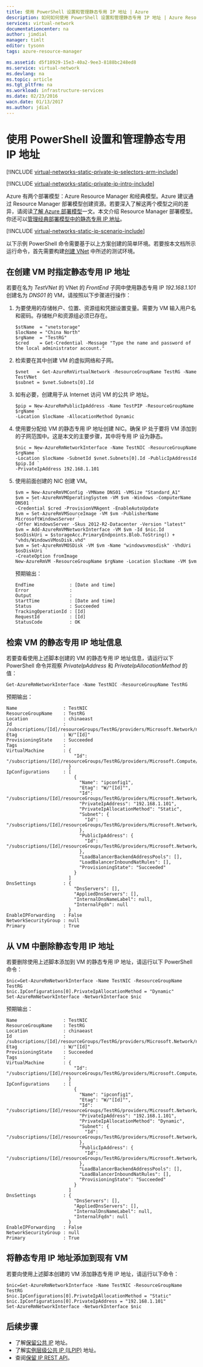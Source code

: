 ```yaml
---
title: 使用 PowerShell 设置和管理静态专用 IP 地址 | Azure
description: 如何如何使用 PowerShell 设置和管理静态专用 IP 地址 | Azure Resource Manager。
services: virtual-network
documentationcenter: na
author: jimdial
manager: timlt
editor: tysonn
tags: azure-resource-manager

ms.assetid: d5f18929-15e3-40a2-9ee3-8188bc248ed8
ms.service: virtual-network
ms.devlang: na
ms.topic: article
ms.tgt_pltfrm: na
ms.workload: infrastructure-services
ms.date: 02/23/2016
wacn.date: 01/13/2017
ms.author: jdial
---
```


# 使用 PowerShell 设置和管理静态专用 IP 地址
[!INCLUDE [virtual-networks-static-private-ip-selectors-arm-include](../../includes/virtual-networks-static-private-ip-selectors-arm-include.md)]

[!INCLUDE [virtual-networks-static-private-ip-intro-include](../../includes/virtual-networks-static-private-ip-intro-include.md)]

Azure 有两个部署模型：Azure Resource Manager 和经典模型。Azure 建议通过 Resource Manager 部署模型创建资源。若要深入了解这两个模型之间的差异，请阅读[了解 Azure 部署模型](../azure-resource-manager/resource-manager-deployment-model.md)一文。本文介绍 Resource Manager 部署模型。你还可以[管理经典部署模型中的静态专用 IP 地址](./virtual-networks-static-private-ip-classic-ps.md)。

[!INCLUDE [virtual-networks-static-ip-scenario-include](../../includes/virtual-networks-static-ip-scenario-include.md)]

以下示例 PowerShell 命令需要基于以上方案创建的简单环境。若要按本文档所示运行命令，首先需要构建[创建 VNet](./virtual-networks-create-vnet-arm-ps.md) 中所述的测试环境。

## 在创建 VM 时指定静态专用 IP 地址
若要在名为 *TestVNet* 的 VNet 的 *FrontEnd* 子网中使用静态专用 IP *192.168.1.101* 创建名为 *DNS01* 的 VM，请按照以下步骤进行操作：

1. 为要使用的存储帐户、位置、资源组和凭据设置变量。需要为 VM 输入用户名和密码。存储帐户和资源组必须已存在。

    ```
    $stName  = "vnetstorage"
    $locName = "China North"
    $rgName  = "TestRG"
    $cred    = Get-Credential -Message "Type the name and password of the local administrator account."
    ```

2. 检索要在其中创建 VM 的虚拟网络和子网。

    ```
    $vnet   = Get-AzureRmVirtualNetwork -ResourceGroupName TestRG -Name TestVNet
    $subnet = $vnet.Subnets[0].Id
    ```

3. 如有必要，创建用于从 Internet 访问 VM 的公共 IP 地址。

    ```
    $pip = New-AzureRmPublicIpAddress -Name TestPIP -ResourceGroupName $rgName `
    -Location $locName -AllocationMethod Dynamic
    ```

4. 使用要分配给 VM 的静态专用 IP 地址创建 NIC。确保 IP 处于要将 VM 添加到的子网范围中。这是本文的主要步骤，其中将专用 IP 设为静态。

    ```
    $nic = New-AzureRmNetworkInterface -Name TestNIC -ResourceGroupName $rgName `
    -Location $locName -SubnetId $vnet.Subnets[0].Id -PublicIpAddressId $pip.Id `
    -PrivateIpAddress 192.168.1.101
    ```

5. 使用前面创建的 NIC 创建 VM。

    ```
    $vm = New-AzureRmVMConfig -VMName DNS01 -VMSize "Standard_A1"
    $vm = Set-AzureRmVMOperatingSystem -VM $vm -Windows -ComputerName DNS01 `
    -Credential $cred -ProvisionVMAgent -EnableAutoUpdate
    $vm = Set-AzureRmVMSourceImage -VM $vm -PublisherName MicrosoftWindowsServer `
    -Offer WindowsServer -Skus 2012-R2-Datacenter -Version "latest"
    $vm = Add-AzureRmVMNetworkInterface -VM $vm -Id $nic.Id
    $osDiskUri = $storageAcc.PrimaryEndpoints.Blob.ToString() + "vhds/WindowsVMosDisk.vhd"
    $vm = Set-AzureRmVMOSDisk -VM $vm -Name "windowsvmosdisk" -VhdUri $osDiskUri `
    -CreateOption fromImage
    New-AzureRmVM -ResourceGroupName $rgName -Location $locName -VM $vm 
    ```

    预期输出：

    ```
    EndTime             : [Date and time]
    Error               : 
    Output              : 
    StartTime           : [Date and time]
    Status              : Succeeded
    TrackingOperationId : [Id]
    RequestId           : [Id]
    StatusCode          : OK 
    ```

## 检索 VM 的静态专用 IP 地址信息
若要查看使用上述脚本创建的 VM 的静态专用 IP 地址信息，请运行以下 PowerShell 命令并观察 *PrivateIpAddress* 和 *PrivateIpAllocationMethod* 的值：

```
Get-AzureRmNetworkInterface -Name TestNIC -ResourceGroupName TestRG
```

预期输出：

```
Name                 : TestNIC
ResourceGroupName    : TestRG
Location             : chinaeast
Id                   : /subscriptions/[Id]/resourceGroups/TestRG/providers/Microsoft.Network/networkInterfaces/TestNIC
Etag                 : W/"[Id]"
ProvisioningState    : Succeeded
Tags                 : 
VirtualMachine       : {
                         "Id": "/subscriptions/[Id]/resourceGroups/TestRG/providers/Microsoft.Compute/virtualMachines/DNS01"
                       }
IpConfigurations     : [
                         {
                           "Name": "ipconfig1",
                           "Etag": "W/"[Id]"",
                           "Id": "/subscriptions/[Id]/resourceGroups/TestRG/providers/Microsoft.Network/networkInterfaces/TestNIC/ipConfigurations/ipconfig1",
                           "PrivateIpAddress": "192.168.1.101",
                           "PrivateIpAllocationMethod": "Static",
                           "Subnet": {
                             "Id": "/subscriptions/[Id]/resourceGroups/TestRG/providers/Microsoft.Network/virtualNetworks/TestVNet/subnets/FrontEnd"
                           },
                           "PublicIpAddress": {
                             "Id": "/subscriptions/[Id]/resourceGroups/TestRG/providers/Microsoft.Network/publicIPAddresses/TestPIP"
                           },
                           "LoadBalancerBackendAddressPools": [],
                           "LoadBalancerInboundNatRules": [],
                           "ProvisioningState": "Succeeded"
                         }
                       ]
DnsSettings          : {
                         "DnsServers": [],
                         "AppliedDnsServers": [],
                         "InternalDnsNameLabel": null,
                         "InternalFqdn": null
                       }
EnableIPForwarding   : False
NetworkSecurityGroup : null
Primary              : True
```

## 从 VM 中删除静态专用 IP 地址
若要删除使用上述脚本添加到 VM 的静态专用 IP 地址，请运行以下 PowerShell 命令：

```
$nic=Get-AzureRmNetworkInterface -Name TestNIC -ResourceGroupName TestRG
$nic.IpConfigurations[0].PrivateIpAllocationMethod = "Dynamic"
Set-AzureRmNetworkInterface -NetworkInterface $nic
```

预期输出：

```
Name                 : TestNIC
ResourceGroupName    : TestRG
Location             : chinaeast
Id                   : /subscriptions/[Id]/resourceGroups/TestRG/providers/Microsoft.Network/networkInterfaces/TestNIC
Etag                 : W/"[Id]"
ProvisioningState    : Succeeded
Tags                 : 
VirtualMachine       : {
                         "Id": "/subscriptions/[Id]/resourceGroups/TestRG/providers/Microsoft.Compute/virtualMachines/WindowsVM"
                       }
IpConfigurations     : [
                         {
                           "Name": "ipconfig1",
                           "Etag": "W/"[Id]"",
                           "Id": "/subscriptions/[Id]/resourceGroups/TestRG/providers/Microsoft.Network/networkInterfaces/TestNIC/ipConfigurations/ipconfig1",
                           "PrivateIpAddress": "192.168.1.101",
                           "PrivateIpAllocationMethod": "Dynamic",
                           "Subnet": {
                             "Id": "/subscriptions/[Id]/resourceGroups/TestRG/providers/Microsoft.Network/virtualNetworks/TestVNet/subnets/FrontEnd"
                           },
                           "PublicIpAddress": {
                             "Id": "/subscriptions/[Id]/resourceGroups/TestRG/providers/Microsoft.Network/publicIPAddresses/TestPIP"
                           },
                           "LoadBalancerBackendAddressPools": [],
                           "LoadBalancerInboundNatRules": [],
                           "ProvisioningState": "Succeeded"
                         }
                       ]
DnsSettings          : {
                         "DnsServers": [],
                         "AppliedDnsServers": [],
                         "InternalDnsNameLabel": null,
                         "InternalFqdn": null
                       }
EnableIPForwarding   : False
NetworkSecurityGroup : null
Primary              : True
```

## 将静态专用 IP 地址添加到现有 VM
若要向使用上述脚本创建的 VM 添加静态专用 IP 地址，请运行以下命令：

```
$nic=Get-AzureRmNetworkInterface -Name TestNIC -ResourceGroupName TestRG
$nic.IpConfigurations[0].PrivateIpAllocationMethod = "Static"
$nic.IpConfigurations[0].PrivateIpAddress = "192.168.1.101"
Set-AzureRmNetworkInterface -NetworkInterface $nic
```

## 后续步骤
* 了解[保留公共 IP](./virtual-networks-reserved-public-ip.md) 地址。
* 了解[实例层级公共 IP (ILPIP)](./virtual-networks-instance-level-public-ip.md) 地址。
* 查阅[保留 IP REST API](https://msdn.microsoft.com/zh-cn/library/azure/dn722420.aspx)。

<!---HONumber=Mooncake_0109_2017-->
<!--Update_Description: update meta properties & wording update & update link references & update code-->